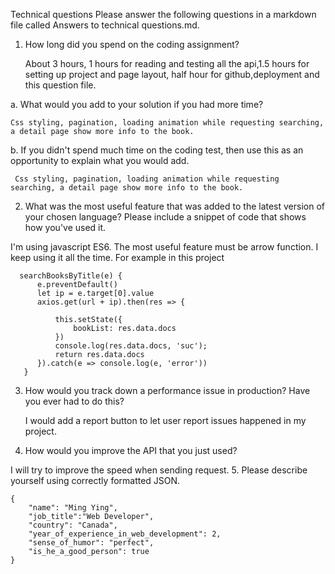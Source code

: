 Technical questions
Please answer the following questions in a markdown file called Answers to technical questions.md. 
1.	How long did you spend on the coding assignment? 
    
    About 3 hours, 1 hours for reading and testing all the api,1.5 hours for setting up project and page layout, half hour for github,deployment and this question file.
  
  a.	What would you add to your solution if you had more time?
    
    Css styling, pagination, loading animation while requesting searching, a detail page show more info to the book.
    
  b.	If you didn't spend much time on the coding test, then use this as an opportunity to explain what you would add.
   
     Css styling, pagination, loading animation while requesting searching, a detail page show more info to the book.
    
2.	What was the most useful feature that was added to the latest version of your chosen language? Please include a snippet of code that shows how you've used it.
  
  
  I'm using javascript ES6. The most useful feature must be arrow function. I keep using it all the time.
  For example in this project 
  ```
    searchBooksByTitle(e) {
        e.preventDefault()
        let ip = e.target[0].value
        axios.get(url + ip).then(res => {

            this.setState({
                bookList: res.data.docs
            })
            console.log(res.data.docs, 'suc');
            return res.data.docs
        }).catch(e => console.log(e, 'error'))
     }
  ```
  
3.	How would you track down a performance issue in production? Have you ever had to do this?
  
    I would add a report button to let user report issues happened in my project.

4.	How would you improve the API that you just used?
  
  I will try to improve the speed when sending request.
5.	Please describe yourself using correctly formatted JSON.
  ```
  {
      "name": "Ming Ying",
      "job_title":"Web Developer",
      "country": "Canada",
      "year_of_experience_in_web_development": 2,
      "sense_of_humor": "perfect",
      "is_he_a_good_person": true
  }
```
